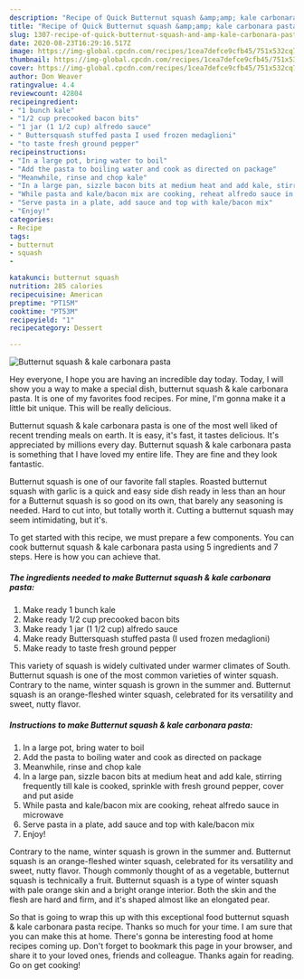 ```yaml
---
description: "Recipe of Quick Butternut squash &amp;amp; kale carbonara pasta"
title: "Recipe of Quick Butternut squash &amp;amp; kale carbonara pasta"
slug: 1307-recipe-of-quick-butternut-squash-and-amp-kale-carbonara-pasta
date: 2020-08-23T16:29:16.517Z
image: https://img-global.cpcdn.com/recipes/1cea7defce9cfb45/751x532cq70/butternut-squash-kale-carbonara-pasta-recipe-main-photo.jpg
thumbnail: https://img-global.cpcdn.com/recipes/1cea7defce9cfb45/751x532cq70/butternut-squash-kale-carbonara-pasta-recipe-main-photo.jpg
cover: https://img-global.cpcdn.com/recipes/1cea7defce9cfb45/751x532cq70/butternut-squash-kale-carbonara-pasta-recipe-main-photo.jpg
author: Don Weaver
ratingvalue: 4.4
reviewcount: 42804
recipeingredient:
- "1 bunch kale"
- "1/2 cup precooked bacon bits"
- "1 jar (1 1/2 cup) alfredo sauce"
- " Buttersquash stuffed pasta I used frozen medaglioni"
- "to taste fresh ground pepper"
recipeinstructions:
- "In a large pot, bring water to boil"
- "Add the pasta to boiling water and cook as directed on package"
- "Meanwhile, rinse and chop kale"
- "In a large pan, sizzle bacon bits at medium heat and add kale, stirring frequently till kale is cooked, sprinkle with fresh ground pepper, cover and put aside"
- "While pasta and kale/bacon mix are cooking, reheat alfredo sauce in microwave"
- "Serve pasta in a plate, add sauce and top with kale/bacon mix"
- "Enjoy!"
categories:
- Recipe
tags:
- butternut
- squash
- 

katakunci: butternut squash  
nutrition: 285 calories
recipecuisine: American
preptime: "PT15M"
cooktime: "PT53M"
recipeyield: "1"
recipecategory: Dessert

---
```



![Butternut squash &amp; kale carbonara pasta](https://img-global.cpcdn.com/recipes/1cea7defce9cfb45/751x532cq70/butternut-squash-kale-carbonara-pasta-recipe-main-photo.jpg)

Hey everyone, I hope you are having an incredible day today. Today, I will show you a way to make a special dish, butternut squash &amp; kale carbonara pasta. It is one of my favorites food recipes. For mine, I'm gonna make it a little bit unique. This will be really delicious.

Butternut squash &amp; kale carbonara pasta is one of the most well liked of recent trending meals on earth. It is easy, it's fast, it tastes delicious. It's appreciated by millions every day. Butternut squash &amp; kale carbonara pasta is something that I have loved my entire life. They are fine and they look fantastic.

Butternut squash is one of our favorite fall staples. Roasted butternut squash with garlic is a quick and easy side dish ready in less than an hour for a Butternut squash is so good on its own, that barely any seasoning is needed. Hard to cut into, but totally worth it. Cutting a butternut squash may seem intimidating, but it&#39;s.


To get started with this recipe, we must prepare a few components. You can cook butternut squash &amp; kale carbonara pasta using 5 ingredients and 7 steps. Here is how you can achieve that.

<!--inarticleads1-->

##### The ingredients needed to make Butternut squash &amp; kale carbonara pasta:

1. Make ready 1 bunch kale
1. Make ready 1/2 cup precooked bacon bits
1. Make ready 1 jar (1 1/2 cup) alfredo sauce
1. Make ready  Buttersquash stuffed pasta (I used frozen medaglioni)
1. Make ready to taste fresh ground pepper


This variety of squash is widely cultivated under warmer climates of South. Butternut squash is one of the most common varieties of winter squash. Contrary to the name, winter squash is grown in the summer and. Butternut squash is an orange-fleshed winter squash, celebrated for its versatility and sweet, nutty flavor. 

<!--inarticleads2-->

##### Instructions to make Butternut squash &amp; kale carbonara pasta:

1. In a large pot, bring water to boil
1. Add the pasta to boiling water and cook as directed on package
1. Meanwhile, rinse and chop kale
1. In a large pan, sizzle bacon bits at medium heat and add kale, stirring frequently till kale is cooked, sprinkle with fresh ground pepper, cover and put aside
1. While pasta and kale/bacon mix are cooking, reheat alfredo sauce in microwave
1. Serve pasta in a plate, add sauce and top with kale/bacon mix
1. Enjoy!


Contrary to the name, winter squash is grown in the summer and. Butternut squash is an orange-fleshed winter squash, celebrated for its versatility and sweet, nutty flavor. Though commonly thought of as a vegetable, butternut squash is technically a fruit. Butternut squash is a type of winter squash with pale orange skin and a bright orange interior. Both the skin and the flesh are hard and firm, and it&#39;s shaped almost like an elongated pear. 

So that is going to wrap this up with this exceptional food butternut squash &amp; kale carbonara pasta recipe. Thanks so much for your time. I am sure that you can make this at home. There's gonna be interesting food at home recipes coming up. Don't forget to bookmark this page in your browser, and share it to your loved ones, friends and colleague. Thanks again for reading. Go on get cooking!
